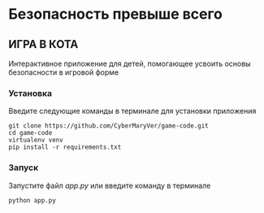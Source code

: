 # Безопасность превыше всего
## ИГРА В КОТА

Интерактивное приложение для детей, помогающее усвоить основы безопасности в игровой форме


### Установка

Введите следующие команды в терминале для установки приложения

```shell
git clone https://github.com/CyberMaryVer/game-code.git
cd game-code
virtualenv venv
pip install -r requirements.txt
```

### Запуск

Запустите файл *app.py* или введите команду в терминале

```shell
python app.py
```
